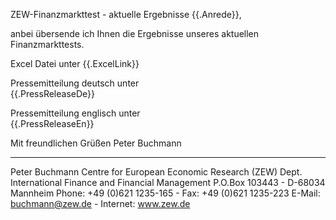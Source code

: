ZEW-Finanzmarkttest - aktuelle Ergebnisse
{{.Anrede}},

anbei übersende ich Ihnen die Ergebnisse unseres aktuellen Finanzmarkttests.

Excel Datei unter 
{{.ExcelLink}}

Pressemitteilung deutsch unter  
{{.PressReleaseDe}}

Pressemitteilung englisch unter  
{{.PressReleaseEn}}


Mit freundlichen Grüßen
  Peter Buchmann



---------------------------------------------------------------------
Peter Buchmann
Centre for European Economic Research (ZEW)
Dept. International Finance and Financial Management 
P.O.Box 103443 - D-68034 Mannheim
Phone: +49 (0)621 1235-165 - Fax: +49 (0)621 1235-223
E-Mail: buchmann@zew.de - Internet: www.zew.de

